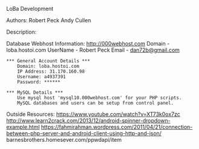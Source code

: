 LoBa Development

Authors:
Robert Peck
Andy Cullen

Description:

Database Webhost Information:
http://000webhost.com
	Domain - loba.hostoi.com
	UserName - Robert Peck
	Email - dan72b@gmail.com
	
	*** General Account Details ***
		Domain: loba.hostoi.com
		IP Address: 31.170.160.98
		Username: a4937391
		Password: ******
		
	*** MySQL Details ***
		Use mysql host 'mysql10.000webhost.com' for your PHP scripts.
		MySQL databases and users can be setup from control panel.

		
Outside Resources:
	https://www.youtube.com/watch?v=XT73k0ox7zc
	http://www.learn2crack.com/2013/12/android-spinner-dropdown-example.html
	https://fahmirahman.wordpress.com/2011/04/21/connection-between-php-server-and-android-client-using-http-and-json/
	barnesbrothers.homesever.com/ppwdapi/item